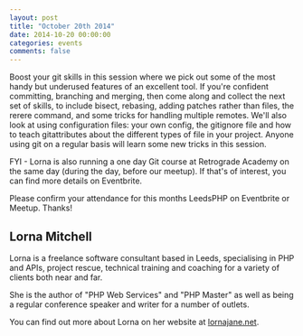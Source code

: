 ```yaml
---
layout: post
title: "October 20th 2014"
date: 2014-10-20 00:00:00
categories: events
comments: false
---
```

Boost your git skills in this session where we pick out some of the most handy but underused features of an excellent tool. If you're confident committing, branching and merging, then come along and collect the next set of skills, to include bisect, rebasing, adding patches rather than files, the rerere command, and some tricks for handling multiple remotes. We'll also look at using configuration files: your own config, the gitignore file and how to teach gitattributes about the different types of file in your project. Anyone using git on a regular basis will learn some new tricks in this session.

FYI - Lorna is also running a one day Git course at Retrograde Academy on the same day (during the day, before our meetup). If that's of interest, you can find more details on Eventbrite.

Please confirm your attendance for this months LeedsPHP on Eventbrite or Meetup. Thanks!

## Lorna Mitchell
Lorna is a freelance software consultant based in Leeds, specialising in PHP and APIs, project rescue, technical training and coaching for a variety of clients both near and far.

She is the author of "PHP Web Services" and "PHP Master" as well as being a regular conference speaker and writer for a number of outlets.

You can find out more about Lorna on her website at [lornajane.net](http:lornajane.net).
